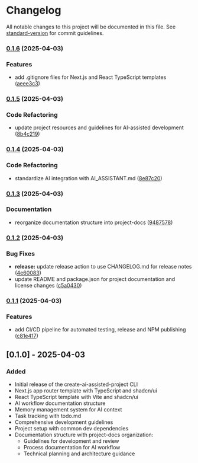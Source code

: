 # Changelog

All notable changes to this project will be documented in this file. See [standard-version](https://github.com/conventional-changelog/standard-version) for commit guidelines.

### [0.1.6](https://github.com/unctad-ai/create-ai-assisted-project/compare/v0.1.5...v0.1.6) (2025-04-03)


### Features

* add .gitignore files for Next.js and React TypeScript templates ([aeee3c3](https://github.com/unctad-ai/create-ai-assisted-project/commit/aeee3c3477d24ae9116a5bba918ec6a8cb1927a7))

### [0.1.5](https://github.com/unctad-ai/create-ai-assisted-project/compare/v0.1.4...v0.1.5) (2025-04-03)


### Code Refactoring

* update project resources and guidelines for AI-assisted development ([8b4c219](https://github.com/unctad-ai/create-ai-assisted-project/commit/8b4c219cb979b72e530ec12e9abae78553394fb7))

### [0.1.4](https://github.com/unctad-ai/create-ai-assisted-project/compare/v0.1.3...v0.1.4) (2025-04-03)


### Code Refactoring

* standardize AI integration with AI_ASSISTANT.md ([8e87c20](https://github.com/unctad-ai/create-ai-assisted-project/commit/8e87c20f467358927b86808e52c37fa2eaed4285))

### [0.1.3](https://github.com/unctad-ai/create-ai-assisted-project/compare/v0.1.2...v0.1.3) (2025-04-03)


### Documentation

* reorganize documentation structure into project-docs ([9487578](https://github.com/unctad-ai/create-ai-assisted-project/commit/9487578988a43533c791e421b9e57fd94256f6ea))

### [0.1.2](https://github.com/unctad-ai/create-ai-assisted-project/compare/v0.1.1...v0.1.2) (2025-04-03)


### Bug Fixes

* **release:** update release action to use CHANGELOG.md for release notes ([4e60083](https://github.com/unctad-ai/create-ai-assisted-project/commit/4e600832323d4114de3b481108c9212caa9e3f54))
* update README and package.json for project documentation and license changes ([c5a0430](https://github.com/unctad-ai/create-ai-assisted-project/commit/c5a04306e3fea9f41f538e209b33146afd439d16))

### [0.1.1](https://github.com/unctad-ai/create-ai-assisted-project/compare/v0.1.0...v0.1.1) (2025-04-03)


### Features

* add CI/CD pipeline for automated testing, release and NPM publishing ([c81e417](https://github.com/unctad-ai/create-ai-assisted-project/commit/c81e4173af4adb52fbcef06bbbd6dfecdec14fa9))

## [0.1.0] - 2025-04-03

### Added
- Initial release of the create-ai-assisted-project CLI
- Next.js app router template with TypeScript and shadcn/ui
- React TypeScript template with Vite and shadcn/ui
- AI workflow documentation structure
- Memory management system for AI context
- Task tracking with todo.md
- Comprehensive development guidelines
- Project setup with common dev dependencies
- Documentation structure with project-docs organization:
  - Guidelines for development and review
  - Process documentation for AI workflow
  - Technical planning and architecture guidance
